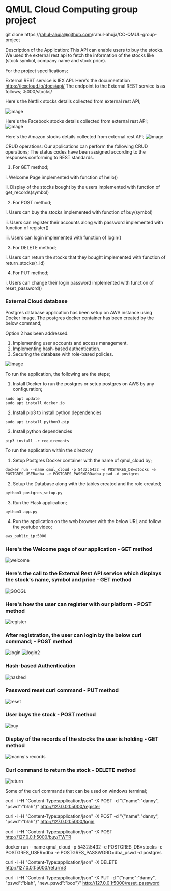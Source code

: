 # QMUL Cloud Computing group project

git clone https://rahul-ahuja@github.com/rahul-ahuja/CC-QMUL-group-project

Description of the Application: This API can enable users to buy the stocks. We used the external rest api to fetch the information of the stocks like (stock symbol, company name and stock price).

For the project specifications;

External REST service is IEX API. Here's the documentation https://iexcloud.io/docs/api/
The endpoint to the External REST service is as follows;
<IPADDRESS>:5000/stocks/<company symbol>

Here's the Netflix stocks details collected from external rest API;

![image](https://user-images.githubusercontent.com/21355015/113519143-563c1f80-9582-11eb-991c-aca36a2f83f0.png)


Here's the Facebook stocks details collected from external rest API;
![image](https://user-images.githubusercontent.com/21355015/113519159-6f44d080-9582-11eb-9778-e074818cb750.png)

Here's the Amazon stocks details collected from external rest API;
![image](https://user-images.githubusercontent.com/21355015/113519184-8be10880-9582-11eb-8484-2562f55509d0.png)

  
CRUD operations: Our applications can perform the following CRUD operations; The status codes have been assigned according to the responses conforming to REST standards.

1. For GET method;
 
i. Welcome Page implemented with function of hello()

ii. Display of the stocks bought by the users implemented with function of get_records(symbol)

2. For POST method; 

i. Users can buy the stocks implemented with function of buy(symbol)

ii. Users can register their accounts along with password implemented with function of register()   

iii. Users can login implemented with function of login()

3. For DELETE method; 

i. Users can return the stocks that they bought implemented with function of return_stocks(r_id)

4. For PUT method; 

i. Users can change their login password implemented with function of reset_password()

### External Cloud database 
Postgres database application has been setup on AWS instance using Docker image. The postgres docker container has been created by the below command;

 
Option 2 has been addressed. 

1. Implementing user accounts and access management.
2. Implementing hash-based authentication.
3. Securing the database with role-based policies.

![image](https://user-images.githubusercontent.com/21355015/113448602-0fb8ba80-93f4-11eb-93d4-d57919080f63.png)

To run the application, the following are the steps;

1. Install Docker to run the postgres or setup postgres on AWS by any configuration;
```
sudo apt update
sudo apt install docker.io
```

2. Install pip3 to install python dependencies

`sudo apt install python3-pip`

3. Install python dependencies

`pip3 install -r requirements`

To run the application within the directory

1. Setup Postgres Docker container with the name of qmul_cloud by;

`docker run --name qmul_cloud -p 5432:5432 -e POSTGRES_DB=stocks -e POSTGRES_USER=dba -e POSTGRES_PASSWORD=dba_pswd -d postgres` 

2. Setup the Database along with the tables created and the role created;

`python3 postgres_setup.py`

3. Run the Flask application;

`python3 app.py`

4. Run the application on the web browser with the below URL and follow the youtube video;

`aws_public_ip:5000`

### Here's the Welcome page of our application - GET method
![welcome](https://user-images.githubusercontent.com/21355015/113476421-5994b580-9473-11eb-865a-58b7003fdf42.PNG)

### Here's the call to the External Rest API service which displays the stock's name, symbol and price - GET method
![GOOGL](https://user-images.githubusercontent.com/21355015/113476432-6ca78580-9473-11eb-89c6-4c57317a81ed.PNG)

### Here's how the user can register with our platform - POST method
![register](https://user-images.githubusercontent.com/21355015/113476434-6f09df80-9473-11eb-970a-45d163757d96.PNG)

### After registration, the user can login by the below curl command; - POST method 
![login](https://user-images.githubusercontent.com/21355015/113476437-7204d000-9473-11eb-8620-0e299e418704.PNG)
![login2](https://user-images.githubusercontent.com/21355015/113476447-7df09200-9473-11eb-8ded-e81d2d200903.PNG)

### Hash-based Authentication 
![hashed](https://user-images.githubusercontent.com/21355015/113476440-76c98400-9473-11eb-937b-2fce04fb8916.PNG)

### Password reset curl command - PUT method
![reset](https://user-images.githubusercontent.com/21355015/113476445-7c26ce80-9473-11eb-9d41-ff52e2e7db0b.PNG)

### User buys the stock - POST method
![buy](https://user-images.githubusercontent.com/21355015/113476442-792bde00-9473-11eb-9521-7ae5f713f77e.PNG)

### Display of the records of the stocks the user is holding - GET method
![manny's records](https://user-images.githubusercontent.com/21355015/113476411-4a156c80-9473-11eb-9668-5761827a08f1.PNG)

### Curl command to return the stock - DELETE method
![return](https://user-images.githubusercontent.com/21355015/113476452-8052ec00-9473-11eb-9c57-0047500ee475.PNG)

Some of the curl commands that can be used on windows terminal;

curl -i -H "Content-Type:application/json" -X POST -d "{\"name\":\"danny\", \"pswd\":\"blah\"}" http://127.0.0.1:5000/register

curl -i -H "Content-Type:application/json" -X POST -d "{\"name\":\"danny\", \"pswd\":\"blah\"}" http://127.0.0.1:5000/login

curl -i -H "Content-Type:application/json" -X POST http://127.0.0.1:5000/buy/TWTR

docker run --name qmul_cloud -p 5432:5432 -e POSTGRES_DB=stocks -e POSTGRES_USER=dba -e POSTGRES_PASSWORD=dba_pswd -d postgres

curl -i -H "Content-Type:application/json" -X DELETE http://127.0.0.1:5000/return/3

curl -i -H "Content-Type:application/json" -X PUT -d "{\"name\":\"danny\", \"pswd\":\"blah\", \"new_pswd\":\"boo\"}" http://127.0.0.1:5000/reset_password
